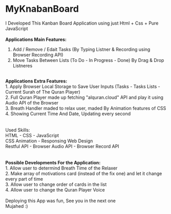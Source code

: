 # MyKnabanBoard

I Developed This Kanban Board Application using just Html + Css + Pure JavaScript
<br><br>
<strong>
Applications Main Features:
</strong>
<br>
1. Add / Remove / Edait Tasks (By Typing Listner & Recording using Browser Recording API) <br>
2. Move Tasks Between Lists (To Do - In Progress - Done) By Drag & Drop Listneres
<br><br>
<strong>
Applications Extra Features:
</strong>
<br>
1. Apply Browser Local Storage to Save User Inputs (Tasks - Tasks Lists - Current Surah of The Quran Player)<br>
2. Full Quran Player made up fetching "alquran.cloud" API and play it using Audio API of the Browser<br>
3. Breath Handler maded to relax user, maded By Animation features of CSS<br>
4. Showing Current Time And Date, Updating every second<br>
<br><br>
Used Skills:<br>
HTML - CSS - JavaScript<br>
CSS Animation - Responsing Web Design<br>
Restful API - Browser Audio API - Browser Record API<br>
<br><br>
<strong>
Possible Developments For the Application:
</strong><br>
1. Allow user to determind Breath Time of the Relaxer<br>
2. Make array of motivations card (instead of the fix one) and let it change every part of time<br>
3. Allow user to change order of cards in the list<br>
4. Allow user to change the Quran Player Voice<br>
<br>
Deploying this App was fun, See you in the next one<br>
Mujahed :)
